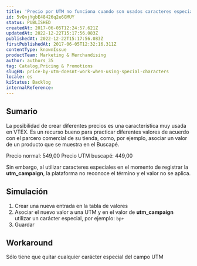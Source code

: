 ```yaml
---
title: 'Precio por UTM no funciona cuando son usados caracteres especiales'
id: 5vQnjYgbE48426q2e6GMUY
status: PUBLISHED
createdAt: 2017-06-05T12:24:57.621Z
updatedAt: 2022-12-22T15:17:56.083Z
publishedAt: 2022-12-22T15:17:56.083Z
firstPublishedAt: 2017-06-05T12:32:16.311Z
contentType: knownIssue
productTeam: Marketing & Merchandising
author: authors_35
tag: Catalog,Pricing & Promotions
slugEN: price-by-utm-doesnt-work-when-using-special-characters
locale: es
kiStatus: Backlog
internalReference: 
---
```


## Sumario

La posibilidad de crear diferentes precios es una característica muy usada en VTEX. Es un recurso bueno para practicar diferentes valores de acuerdo con el parcero comercial de su tienda, como, por ejemplo, asociar un valor de un producto que se muestra en el Buscapé.

Precio normal: 549,00
Precio UTM buscapé: 449,00

Sin embargo, al utilizar caracteres especiales en el momento de registrar la **utm\_campaign**, la plataforma no reconoce el término y el valor no se aplica.

## Simulación

1. Crear una nueva entrada en la tabla de valores
2. Asociar el nuevo valor a una UTM y en el valor de **utm\_campaign** utilizar un carácter especial, por ejemplo: `bp+`
3. Guardar

## Workaround

Sólo tiene que quitar cualquier carácter especial del campo UTM

